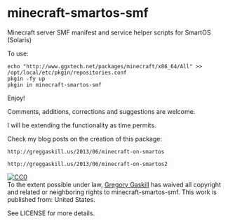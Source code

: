 minecraft-smartos-smf
=====================

Minecraft server SMF manifest and service helper scripts for SmartOS (Solaris)

To use:

	echo "http://www.ggxtech.net/packages/minecraft/x86_64/All" >> /opt/local/etc/pkgin/repositories.conf
	pkgin -fy up
	pkgin in minecraft-smartos-smf

Enjoy!


Comments, additions, corrections and suggestions are welcome.

I will be extending the functionality as time permits.



Check my blog posts on the creation of this package:

	http://greggaskill.us/2013/06/minecraft-on-smartos

	http://greggaskill.us/2013/06/minecraft-on-smartos2

<p xmlns:dct="http://purl.org/dc/terms/" xmlns:vcard="http://www.w3.org/2001/vcard-rdf/3.0#">
  <a rel="license"
     href="http://creativecommons.org/publicdomain/zero/1.0/">
    <img src="http://i.creativecommons.org/p/zero/1.0/88x31.png" style="border-style: none;" alt="CC0" />
  </a>
  <br />
  To the extent possible under law,
  <a rel="dct:publisher"
     href="http://greggaskill.us">
    <span property="dct:title">Gregory Gaskill</span></a>
  has waived all copyright and related or neighboring rights to
  <span property="dct:title">minecraft-smartos-smf</span>.
This work is published from:
<span property="vcard:Country" datatype="dct:ISO3166"
      content="US" about="greggaskill.us">
  United States</span>.
</p>

See LICENSE for more details.
